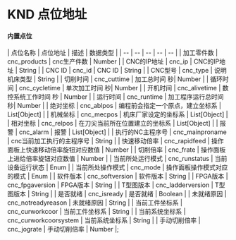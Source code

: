 # KND 点位地址

#### 内置点位




| 点位名称 | 点位地址 | 描述 | 数据类型 |
| -- | -- | -- | -- | -- |
| 加工零件数 | cnc_products | cnc生产件数 | Number |
| CNC的IP地址 | cnc_ip | CNC的IP地址 | String |
| CNC ID | cnc_id | CNC ID | String |
| CNC型号 | cnc_type | 说明机床类型 | String |
| 切削时间 | cnc_cuttime | 加工总时间 秒| Number |
| 循环时间 | cnc_cycletime | 单次加工时间 秒| Number |
| 开机时间 | cnc_alivetime | 数控系统工作时间 秒 | Number |
| 运行时间 | cnc_runtime | 加工程序运行总时间 秒| Number |
| 绝对坐标 | cnc_ablpos | 编程前会指定一个原点，建立坐标系 | List[Object] |
| 机械坐标 | cnc_mecpos | 机床厂家设定的坐标系 | List[Object] |
| 相对坐标 | cnc_relpos | 在刀尖当前所在位置建立的坐标系 | List[Object] |
| 报警 | cnc_alarm | 报警 | List[Object] |
| 执行的NC主程序号 | cnc_mainproname | cnc当前加工执行的主程序号 | String |
| 快速移动倍率 | cnc_rapidfeed | 操作面板上快速移动倍率旋钮对应数值 | Number |
| 切削倍率 | cnc_frate | 操作面板上进给倍率旋钮对应数值 | Number |
| 当前所处运行模式 | cnc_runstatus | 当前设备运行状态 | Enum |
| 当前所处操作模式 | cnc_mode | 操作面板操作模式对应的模式 | Enum |
| 软件版本 | cnc_softversion | 软件版本 | String |
| FPGA版本 | cnc_fpgaversion | FPGA版本 | String |
| T型图版本 | cnc_ladderversion | T型图版本 | String |
| 是否就绪 | cnc_isready | 是否就绪 | Boolean |
| 未就绪原因 | cnc_notreadyreason | 未就绪原因 | String |
| 当前工件坐标系 | cnc_curworkcoor | 当前工件坐标系 | String |
| 当前系统坐标系 | cnc_curworkcoorsystem | 当前系统坐标系 | String |
| 手动切削倍率 | cnc_jograte | 手动切削倍率 | Number |;